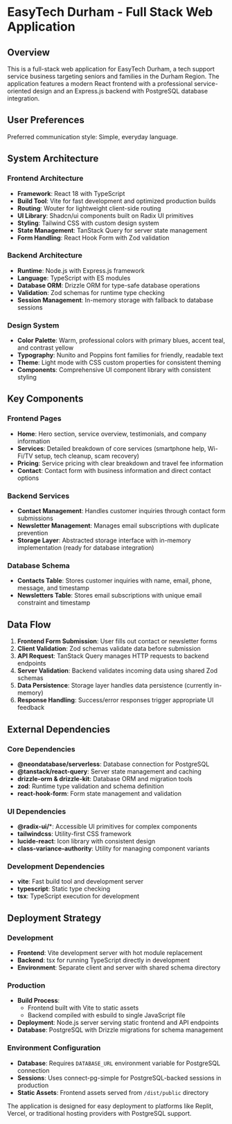 # EasyTech Durham - Full Stack Web Application

## Overview

This is a full-stack web application for EasyTech Durham, a tech support service business targeting seniors and families in the Durham Region. The application features a modern React frontend with a professional service-oriented design and an Express.js backend with PostgreSQL database integration.

## User Preferences

Preferred communication style: Simple, everyday language.

## System Architecture

### Frontend Architecture
- **Framework**: React 18 with TypeScript
- **Build Tool**: Vite for fast development and optimized production builds
- **Routing**: Wouter for lightweight client-side routing
- **UI Library**: Shadcn/ui components built on Radix UI primitives
- **Styling**: Tailwind CSS with custom design system
- **State Management**: TanStack Query for server state management
- **Form Handling**: React Hook Form with Zod validation

### Backend Architecture
- **Runtime**: Node.js with Express.js framework
- **Language**: TypeScript with ES modules
- **Database ORM**: Drizzle ORM for type-safe database operations
- **Validation**: Zod schemas for runtime type checking
- **Session Management**: In-memory storage with fallback to database sessions

### Design System
- **Color Palette**: Warm, professional colors with primary blues, accent teal, and contrast yellow
- **Typography**: Nunito and Poppins font families for friendly, readable text
- **Theme**: Light mode with CSS custom properties for consistent theming
- **Components**: Comprehensive UI component library with consistent styling

## Key Components

### Frontend Pages
- **Home**: Hero section, service overview, testimonials, and company information
- **Services**: Detailed breakdown of core services (smartphone help, Wi-Fi/TV setup, tech cleanup, scam recovery)
- **Pricing**: Service pricing with clear breakdown and travel fee information
- **Contact**: Contact form with business information and direct contact options

### Backend Services
- **Contact Management**: Handles customer inquiries through contact form submissions
- **Newsletter Management**: Manages email subscriptions with duplicate prevention
- **Storage Layer**: Abstracted storage interface with in-memory implementation (ready for database integration)

### Database Schema
- **Contacts Table**: Stores customer inquiries with name, email, phone, message, and timestamp
- **Newsletters Table**: Stores email subscriptions with unique email constraint and timestamp

## Data Flow

1. **Frontend Form Submission**: User fills out contact or newsletter forms
2. **Client Validation**: Zod schemas validate data before submission
3. **API Request**: TanStack Query manages HTTP requests to backend endpoints
4. **Server Validation**: Backend validates incoming data using shared Zod schemas
5. **Data Persistence**: Storage layer handles data persistence (currently in-memory)
6. **Response Handling**: Success/error responses trigger appropriate UI feedback

## External Dependencies

### Core Dependencies
- **@neondatabase/serverless**: Database connection for PostgreSQL
- **@tanstack/react-query**: Server state management and caching
- **drizzle-orm & drizzle-kit**: Database ORM and migration tools
- **zod**: Runtime type validation and schema definition
- **react-hook-form**: Form state management and validation

### UI Dependencies
- **@radix-ui/***: Accessible UI primitives for complex components
- **tailwindcss**: Utility-first CSS framework
- **lucide-react**: Icon library with consistent design
- **class-variance-authority**: Utility for managing component variants

### Development Dependencies
- **vite**: Fast build tool and development server
- **typescript**: Static type checking
- **tsx**: TypeScript execution for development

## Deployment Strategy

### Development
- **Frontend**: Vite development server with hot module replacement
- **Backend**: tsx for running TypeScript directly in development
- **Environment**: Separate client and server with shared schema directory

### Production
- **Build Process**: 
  - Frontend built with Vite to static assets
  - Backend compiled with esbuild to single JavaScript file
- **Deployment**: Node.js server serving static frontend and API endpoints
- **Database**: PostgreSQL with Drizzle migrations for schema management

### Environment Configuration
- **Database**: Requires `DATABASE_URL` environment variable for PostgreSQL connection
- **Sessions**: Uses connect-pg-simple for PostgreSQL-backed sessions in production
- **Static Assets**: Frontend assets served from `/dist/public` directory

The application is designed for easy deployment to platforms like Replit, Vercel, or traditional hosting providers with PostgreSQL support.